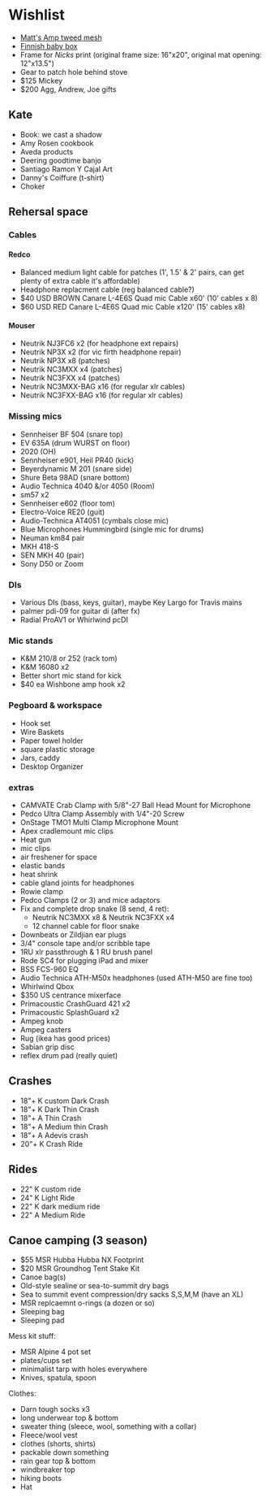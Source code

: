 # Wishlist

- [Matt's Amp tweed mesh](https://nextgenguitars.ca/categories/cab-case-parts/grill-cloth-piping.html)
- [Finnish baby box](https://www.finnishbabybox.com/en/)
- Frame for _Nicks_ print (original frame size: 16"x20", original mat opening: 12"x13.5")
- Gear to patch hole behind stove
- $125 Mickey
- $200 Agg, Andrew, Joe gifts

## Kate

- Book: we cast a shadow
- Amy Rosen cookbook
- Aveda products
- Deering goodtime banjo
- Santiago Ramon Y Cajal Art
- Danny's Coiffure (t-shirt)
- Choker

## Rehersal space

### Cables

#### Redco

- Balanced medium light cable for patches (1', 1.5' & 2' pairs, can get plenty of extra cable it's affordable)
- Headphone replacment cable (reg balanced cable?)
- $40 USD BROWN Canare L-4E6S Quad mic Cable x60' (10' cables x 8)
- $60 USD RED Canare L-4E6S Quad mic Cable x120' (15' cables x8)

#### Mouser

- Neutrik NJ3FC6 x2 (for headphone ext repairs)
- Neutrik NP3X x2 (for vic firth headphone repair)
- Neutrik NP3X x8 (patches)
- Neutrik NC3MXX x4 (patches)
- Neutrik NC3FXX x4 (patches)
- Neutrik NC3MXX-BAG x16 (for regular xlr cables)
- Neutrik NC3FXX-BAG x16 (for regular xlr cables)

### Missing mics

- Sennheiser BF 504 (snare top)
- EV 635A (drum WURST on floor)
- 2020 (OH)
- Sennheiser e901, Heil PR40 (kick)
- Beyerdynamic M 201 (snare side)
- Shure Beta 98AD (snare bottom)
- Audio Technica 4040 &/or 4050 (Room)
- sm57 x2
- Sennheiser e602 (floor tom)
- Electro-Voice RE20 (guit)
- Audio-Technica AT4051 (cymbals close mic)
- Blue Microphones Hummingbird (single mic for drums)
- Neuman km84 pair
- MKH 418-S
- SEN MKH 40 (pair)
- Sony D50 or Zoom

### DIs

- Various DIs (bass, keys, guitar), maybe Key Largo for Travis mains
- palmer pdi-09 for guitar di (after fx)
- Radial ProAV1 or Whirlwind pcDI

### Mic stands

- K&M 210/8 or 252 (rack tom)
- K&M 16080 x2
- Better short mic stand for kick
- $40 ea Wishbone amp hook x2

### Pegboard & workspace

- Hook set
- Wire Baskets
- Paper towel holder
- square plastic storage
- Jars, caddy
- Desktop Organizer

### extras

- CAMVATE Crab Clamp with 5/8"-27 Ball Head Mount for Microphone
- Pedco Ultra Clamp Assembly with 1/4"-20 Screw
- OnStage TMO1 Multi Clamp Microphone Mount
- Apex cradlemount mic clips
- Heat gun
- mic clips
- air freshener for space
- elastic bands
- heat shrink
- cable gland joints for headphones
- Rowie clamp
- Pedco Clamps (2 or 3) and mice adaptors
- Fix and complete drop snake (8 send, 4 ret):
  - Neutrik NC3MXX x8 & Neutrik NC3FXX x4
  - 12 channel cable for floor snake
- Downbeats or Zildjian ear plugs
- 3/4" console tape and/or scribble tape
- 1RU xlr passthrough & 1 RU brush panel
- Rode SC4 for plugging iPad and mixer
- BSS FCS-960 EQ
- Audio Technica ATH-M50x headphones (used ATH-M50 are fine too)
- Whirlwind Qbox
- $350 US centrance mixerface
- Primacoustic CrashGuard 421 x2
- Primacoustic SplashGuard x2
- Ampeg knob
- Ampeg casters
- Rug (ikea has good prices)
- Sabian grip disc
- reflex drum pad (really quiet)

## Crashes

- 18"+ K custom Dark Crash
- 18"+ K Dark Thin Crash
- 18"+ A Thin Crash
- 18"+ A Medium thin Crash
- 18"+ A Adevis crash
- 20"+ K Crash Ride

## Rides

- 22" K custom ride
- 24" K Light Ride
- 22" K dark medium ride
- 22" A Medium Ride

## Canoe camping (3 season)

- $55 MSR Hubba Hubba NX Footprint
- $20 MSR Groundhog Tent Stake Kit
- Canoe bag(s)
- Old-style sealine or sea-to-summit dry bags
- Sea to summit event compression/dry sacks S,S,M,M (have an XL)
- MSR replcaemnt o-rings (a dozen or so)
- Sleeping bag
- Sleeping pad

Mess kit stuff:

- MSR Alpine 4 pot set
- plates/cups set
- minimalist tarp with holes everywhere
- Knives, spatula, spoon

Clothes:

- Darn tough socks x3
- long underwear top & bottom
- sweater thing (sleece, wool, something with a collar)
- Fleece/wool vest
- clothes (shorts, shirts)
- packable down something
- rain gear top & bottom
- windbreaker top
- hiking boots
- Hat
